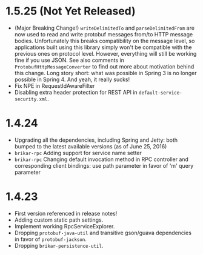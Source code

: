 
# 1.5.25 (Not Yet Released)

* (Major Breaking Change!) ``writeDelimitedTo`` and ``parseDelimitedFrom`` are now used to read and write protobuf
  messages from/to HTTP message bodies.
  Unfortunately this breaks compatibility on the message level, so applications built using this library simply won't be
  compatible with the previous ones on protocol level. However, everything will still be working fine if you use JSON.
  See also comments in ``ProtobufHttpMessageConverter`` to find out more about motivation behind this change.
  Long story short: what was possible in Spring 3 is no longer possible in Spring 4. And yeah, it really sucks!
* Fix NPE in RequestIdAwareFilter
* Disabling extra header protection for REST API in ``default-service-security.xml``.

# 1.4.24

* Upgrading all the dependencies, including Spring and Jetty: both bumped to the latest available versions (as of June 25, 2016)
* ``brikar-rpc`` Adding support for service name setter
* ``brikar-rpc`` Changing default invocation method in RPC controller and corresponding client bindings: use path parameter in favor of 'm' query parameter

# 1.4.23

* First version referenced in release notes!
* Adding custom static path settings.
* Implement working RpcServiceExplorer.
* Dropping ``protobuf-java-util`` and transitive gson/guava dependencies in favor of ``protobuf-jackson``.
* Dropping ``brikar-persistence-util``.
